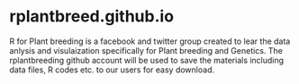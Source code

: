# rplantbreed.github.io
R for Plant breeding is a facebook and twitter group created to lear the data anlysis and visulaization specifically for Plant breeding and Genetics. The rplantbreeding github account will be used to save the materials including data files, R codes etc. to our users for easy download.
